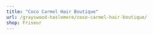 ```yaml
---
title: "Coco Carmel Hair Boutique"
url: /grayswood-haslemere/coco-carmel-hair-boutique/
shop: Friseur
---
```

